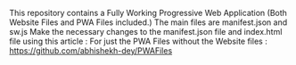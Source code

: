 This repository contains a Fully Working Progressive Web Application (Both Website Files and PWA Files included.) The main files are manifest.json and sw.js
Make the necessary changes to the manifest.json file and index.html file using this article : 
For just the PWA Files without the Website files : https://github.com/abhishekh-dey/PWAFiles
